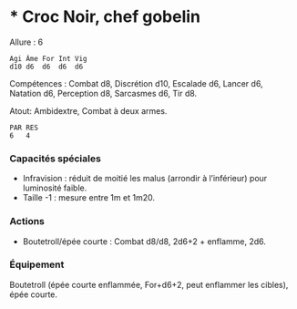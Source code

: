 # * Croc Noir, chef gobelin

Allure : 6

	Agi	Âme	For	Int	Vig
	d10	d6	d6	d6	d6

Compétences : Combat d8, Discrétion d10, Escalade d6, Lancer d6, Natation d6, Perception d8, Sarcasmes d6, Tir d8.

Atout: Ambidextre, Combat à deux armes.

	PAR	RES
	6	4

### Capacités spéciales
- Infravision : réduit de moitié les malus (arrondir à l’inférieur) pour luminosité faible.
- Taille -1 : mesure entre 1m et 1m20.

### Actions
- Boutetroll/épée courte : Combat d8/d8, 2d6+2 + enflamme, 2d6.

### Équipement
Boutetroll (épée courte enflammée, For+d6+2, peut enflammer les cibles), épée courte.
